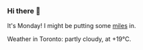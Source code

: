 ### Hi there :wave:

It's Monday! I might be putting some [miles](https://www.strava.com/athletes/889963) in.

Weather in Toronto: partly cloudy, at +19°C.
